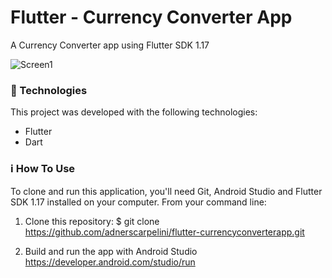 # Flutter - Currency Converter App
A Currency Converter app using Flutter SDK 1.17

![Screen1](https://raw.githubusercontent.com/adnerscarpelini/flutter_conversor_moeda/master/ImagensFinal/Screenshot_1.png "Screen1")


### 🚀 Technologies

This project was developed with the following technologies:
- Flutter
- Dart

### ℹ️ How To Use
To clone and run this application, you'll need Git, Android Studio and Flutter SDK 1.17 installed on your computer. From your command line:

1.  Clone this repository:  $ git clone
https://github.com/adnerscarpelini/flutter-currencyconverterapp.git

2.  Build  and  run the app with Android Studio
https://developer.android.com/studio/run
